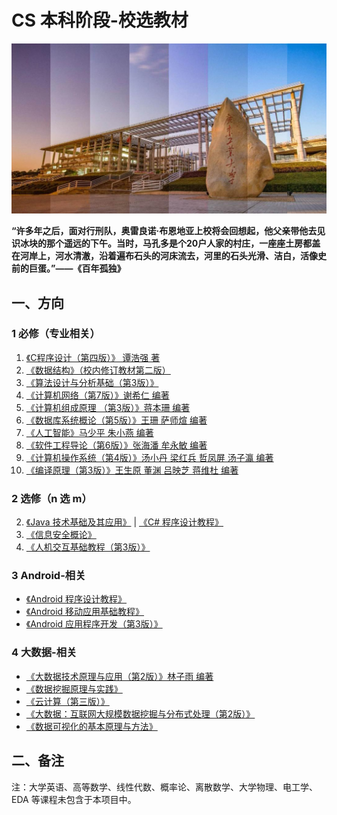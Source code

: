 # CS 本科阶段-校选教材

![](gdut.jpg)

**“许多年之后，面对行刑队，奥雷良诺·布恩地亚上校将会回想起，他父亲带他去见识冰块的那个遥远的下午。当时，马孔多是个20户人家的村庄，一座座土房都盖在河岸上，河水清澈，沿着遍布石头的河床流去，河里的石头光滑、洁白，活像史前的巨蛋。”——《百年孤独》**


## 一、方向

### 1 必修（专业相关）

1. [《C程序设计（第四版）》 谭浩强 著](https://github.com/gdut-yy/GitReadingNotes/tree/master/edu/C-CHENGXUSHEJI)
4. [《数据结构》（校内修订教材第二版）](https://github.com/gdut-yy/GitReadingNotes/tree/master/edu/SHUJUJIEGOU)
5. [《算法设计与分析基础（第3版）》](https://github.com/gdut-yy/GitReadingNotes/tree/master/edu/SUANFASHEJIYUFENXIJICHU)
6. [《计算机网络（第7版）》谢希仁 编著](https://github.com/gdut-yy/GitReadingNotes/tree/master/edu/JISUANJIWANGLUO)
7. [《计算机组成原理 （第3版）》蒋本珊 编著](https://github.com/gdut-yy/GitReadingNotes/tree/master/edu/JISUANJIZUCHENGYUANLI)
8. [《数据库系统概论（第5版）》王珊 萨师煊 编著](https://github.com/gdut-yy/GitReadingNotes/tree/master/edu/SHUJUKUXITONGGAILUN)
9. [《人工智能》马少平 朱小燕 编著](https://github.com/gdut-yy/GitReadingNotes/tree/master/edu/RENGONGZHINENG)
9. [《软件工程导论（第6版）》张海潘 牟永敏 编著](https://github.com/gdut-yy/GitReadingNotes/tree/master/edu/RUANJIANGONGCHENGDAOLUN)
9. [《计算机操作系统（第4版）》汤小丹 梁红兵 哲凤屏 汤子瀛 编著](https://github.com/gdut-yy/GitReadingNotes/tree/master/edu/JISUANJICAOZUOXITONG)
10. [《编译原理（第3版）》王生原 董渊 吕映芝 蒋维杜 编著](https://github.com/gdut-yy/GitReadingNotes/tree/master/edu/BIANYIYUANLI)

### 2 选修（n 选 m）

2. [《Java 技术基础及其应用》](https://github.com/gdut-yy/GitReadingNotes/tree/master/edu/Java) | [《C# 程序设计教程》](https://github.com/gdut-yy/GitReadingNotes/tree/master/edu/C#)
4. [《信息安全概论》](https://github.com/gdut-yy/GitReadingNotes/tree/master/edu/XINXIANQUANGAILUN)
5. [《人机交互基础教程（第3版）》](https://github.com/gdut-yy/GitReadingNotes/tree/master/edu/RENJIJIAOHU)

### 3 Android-相关
- [《Android 程序设计教程》](https://github.com/gdut-yy/GitReadingNotes/tree/master/edu/Android-CHENGXUSHEJIJIAOCHENG)
- [《Android 移动应用基础教程》](https://github.com/gdut-yy/GitReadingNotes/tree/master/edu/Android-YIDONGYINGYONGJICHUJIAOCHENG)
- [《Android 应用程序开发（第3版）》](https://github.com/gdut-yy/GitReadingNotes/tree/master/edu/Android-YINGYONGCHENGXUKAIFA)

### 4 大数据-相关
- [《大数据技术原理与应用（第2版）》林子雨 编著](https://github.com/gdut-yy/GitReadingNotes/tree/master/edu/BigData-DASHUJU)
- [《数据挖掘原理与实践》](https://github.com/gdut-yy/GitReadingNotes/tree/master/edu/BigData-SHUJUWAJUE)
- [《云计算（第三版）》](https://github.com/gdut-yy/GitReadingNotes/tree/master/edu/BigData-YUNJISUAN)
- [《大数据：互联网大规模数据挖掘与分布式处理（第2版）》](https://github.com/gdut-yy/GitReadingNotes/tree/master/edu/BigData-SHISHIDASHUJU)
- [《数据可视化的基本原理与方法》](https://github.com/gdut-yy/GitReadingNotes/tree/master/edu/BigData-SHUJUKESHIHUA)

## 二、备注
注：大学英语、高等数学、线性代数、概率论、离散数学、大学物理、电工学、EDA 等课程未包含于本项目中。
